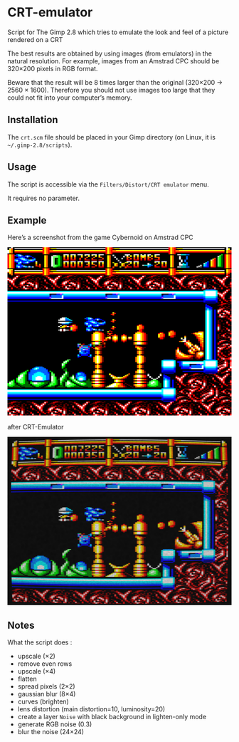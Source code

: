 CRT-emulator
============

Script for The Gimp 2.8 which tries to emulate the look and feel of a picture rendered on a CRT

The best results are obtained by using images (from emulators) in the natural resolution.
For example, images from an Amstrad CPC should be 320×200 pixels in RGB format.

Beware that the result will be 8 times larger than the original (320×200 → 2560 × 1600). Therefore
you should not use images too large that they could not fit into your computer’s memory.

Installation
------------

The `crt.scm` file should be placed in your Gimp directory (on Linux, it is `~/.gimp-2.8/scripts`).

Usage
-----

The script is accessible via the `Filters/Distort/CRT emulator` menu.

It requires no parameter.

Example
-------

Here’s a screenshot from the game Cybernoid on Amstrad CPC

![](https://github.com/Zigazou/CRT-emulator/blob/master/cybernoid.emulator.png)

after CRT-Emulator

![](https://github.com/Zigazou/CRT-emulator/blob/master/cybernoid.crt.png)

Notes
-----

What the script does :

- upscale (×2)
- remove even rows
- upscale (×4)
- flatten
- spread pixels (2×2)
- gaussian blur (8×4)
- curves (brighten)
- lens distortion (main distortion=10, luminosity=20)
- create a layer `Noise` with black background in lighten-only mode
- generate RGB noise (0.3)
- blur the noise (24×24)
